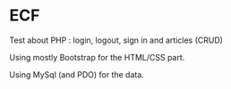 # ECF
Test about PHP : login, logout, sign in and articles (CRUD) 

Using mostly Bootstrap for the HTML/CSS part. 

Using MySql (and PDO) for the data. 

